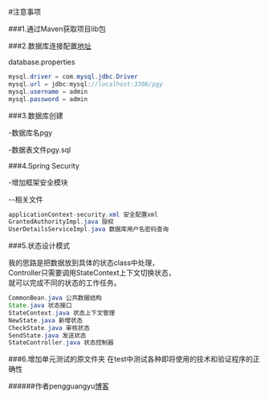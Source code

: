 

#注意事项

###1.通过Maven获取项目lib包

###2.数据库连接配置[地址](https://github.com/pgy1/Java-Project-Pratice/blob/master/SpringMVCHibernate1.1/src/main/resources/spring-bean-config/database.properties)

database.properties
```java
mysql.driver = com.mysql.jdbc.Driver
mysql.url = jdbc:mysql://localhost:3306/pgy
mysql.username = admin
mysql.password = admin
```

###3.数据库创建

-数据库名pgy

-数据表文件pgy.sql

###4.Spring Security

-增加框架安全模块

--相关文件
```java
applicationContext-security.xml 安全配置xml
GrantedAuthorityImpl.java 授权
UserDetailsServiceImpl.java 数据库用户名密码查询
```

###5.状态设计模式

我的思路是把数据放到具体的状态class中处理，<br />
Controller只需要调用StateContext上下文切换状态，<br />
就可以完成不同的状态的工作任务。

```java
CommonBean.java 公共数据结构
State.java 状态接口
StateContext.java 状态上下文管理
NewState.java 新增状态
CheckState.java 审核状态
SendState.java 发送状态
StateController.java 状态控制器
```

###6.增加单元测试的原文件夹
在test中测试各种即将使用的技术和验证程序的正确性


######作者pengguangyu[博客](http://boke.iflsy.com/)
